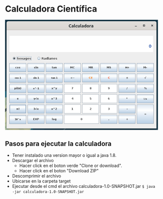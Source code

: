 # Calculadora Científica
![Calculadora](calculadora.png "Calculadora")

## Pasos para ejecutar la calculadora
- Tener instalado una version mayor o igual a java 1.8.
- Descargar el archivo
  - Hacer click en el boton verde "Clone or download".
  - Hacer click en el boton "Download ZIP"
- Descomprimir el archivo
- Ubicarse en la carpeta target
- Ejecutar desde el cmd el archivo calculadora-1.0-SNAPSHOT.jar
<code>$ java -jar calculadora-1.0-SNAPSHOT.jar</code>
